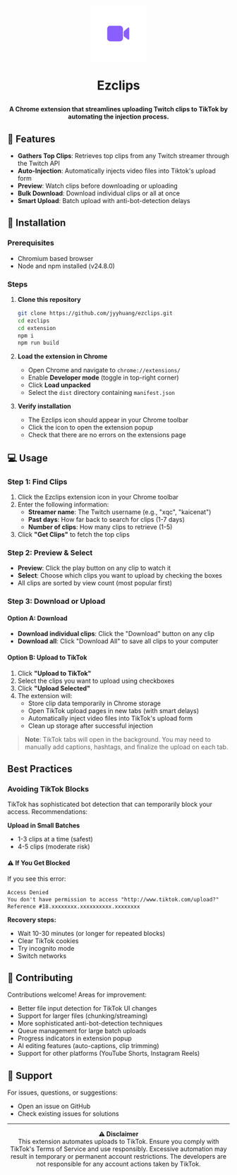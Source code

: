 <h1 align="center">
  <img src="https://raw.githubusercontent.com/jyyhuang/ezclips/refs/heads/main/extension/public/ezclips128.png" alt="ezclips">

Ezclips

</h1>

<p align="center">
  <strong>A Chrome extension that streamlines uploading Twitch clips to TikTok by automating the injection process.</strong>
</p>

## 🎯 Features

- **Gathers Top Clips**: Retrieves top clips from any Twitch streamer through the Twitch API
- **Auto-Injection**: Automatically injects video files into Tiktok's upload form
- **Preview**: Watch clips before downloading or uploading
- **Bulk Download**: Download individual clips or all at once
- **Smart Upload**: Batch upload with anti-bot-detection delays

## 🚀 Installation

### Prerequisites

- Chromium based browser
- Node and npm installed (v24.8.0)

### Steps

1. **Clone this repository**

   ```bash
   git clone https://github.com/jyyhuang/ezclips.git
   cd ezclips
   cd extension
   npm i
   npm run build
   ```

2. **Load the extension in Chrome**
   - Open Chrome and navigate to `chrome://extensions/`
   - Enable **Developer mode** (toggle in top-right corner)
   - Click **Load unpacked**
   - Select the `dist` directory containing `manifest.json`

3. **Verify installation**
   - The Ezclips icon should appear in your Chrome toolbar
   - Click the icon to open the extension popup
   - Check that there are no errors on the extensions page

## 💻 Usage

### Step 1: Find Clips

1. Click the Ezclips extension icon in your Chrome toolbar
2. Enter the following information:
   - **Streamer name**: The Twitch username (e.g., "xqc", "kaicenat")
   - **Past days**: How far back to search for clips (1-7 days)
   - **Number of clips**: How many clips to retrieve (1-5)
3. Click **"Get Clips"** to fetch the top clips

### Step 2: Preview & Select

- **Preview**: Click the play button on any clip to watch it
- **Select**: Choose which clips you want to upload by checking the boxes
- All clips are sorted by view count (most popular first)

### Step 3: Download or Upload

#### Option A: Download

- **Download individual clips**: Click the "Download" button on any clip
- **Download all**: Click "Download All" to save all clips to your computer

#### Option B: Upload to TikTok

1. Click **"Upload to TikTok"**
2. Select the clips you want to upload using checkboxes
3. Click **"Upload Selected"**
4. The extension will:
   - Store clip data temporarily in Chrome storage
   - Open TikTok upload pages in new tabs (with smart delays)
   - Automatically inject video files into TikTok's upload form
   - Clean up storage after successful injection

> **Note**: TikTok tabs will open in the background. You may need to manually add captions, hashtags, and finalize the upload on each tab.

## Best Practices

### Avoiding TikTok Blocks

TikTok has sophisticated bot detection that can temporarily block your access. Recommendations:

**Upload in Small Batches**

- 1-3 clips at a time (safest)
- 4-5 clips (moderate risk)

#### ⚠️ If You Get Blocked

If you see this error:

```
Access Denied
You don't have permission to access "http://www.tiktok.com/upload?"
Reference #18.xxxxxxxx.xxxxxxxxxx.xxxxxxxx
```

**Recovery steps:**

- Wait 10-30 minutes (or longer for repeated blocks)
- Clear TikTok cookies
- Try incognito mode
- Switch networks

## 🤝 Contributing

Contributions welcome! Areas for improvement:

- Better file input detection for TikTok UI changes
- Support for larger files (chunking/streaming)
- More sophisticated anti-bot-detection techniques
- Queue management for large batch uploads
- Progress indicators in extension popup
- AI editing features (auto-captions, clip trimming)
- Support for other platforms (YouTube Shorts, Instagram Reels)

## 📮 Support

For issues, questions, or suggestions:

- Open an issue on GitHub
- Check existing issues for solutions

---

<p align="center">
  <strong>⚠️ Disclaimer</strong><br>
  This extension automates uploads to TikTok. Ensure you comply with TikTok's Terms of Service and use responsibly. Excessive automation may result in temporary or permanent account restrictions. The developers are not responsible for any account actions taken by TikTok.
</p>
